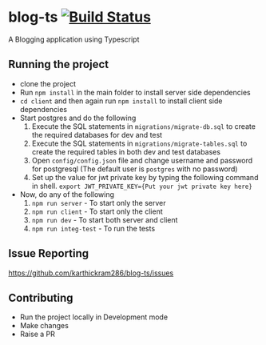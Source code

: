 # blog-ts  [![Build Status](https://travis-ci.com/karthickram286/blog-ts.svg?branch=master)](https://travis-ci.com/karthickram286/blog-ts)

A Blogging application using Typescript

## Running the project
- clone the project
- Run `npm install` in the main folder to install server side dependencies
- `cd client` and then again run `npm install` to install client side dependencies
- Start postgres and do the following
  1. Execute the SQL statements in `migrations/migrate-db.sql` to create the required databases for dev and test
  2. Execute the SQL statements in `migrations/migrate-tables.sql` to create the required tables in both dev and test databases
  3. Open `config/config.json` file and change username and password for postgresql (The default user is `postgres` with no password)
  4. Set up the value for jwt private key by typing the following command in shell. `export JWT_PRIVATE_KEY={Put your jwt private key here}`
- Now, do any of the following
  1. `npm run server` - To start only the server
  2. `npm run client` - To start only the client
  3. `npm run dev` - To start both server and client
  4. `npm run integ-test` - To run the tests

## Issue Reporting
https://github.com/karthickram286/blog-ts/issues

## Contributing
- Run the project locally in Development mode
- Make changes
- Raise a PR
